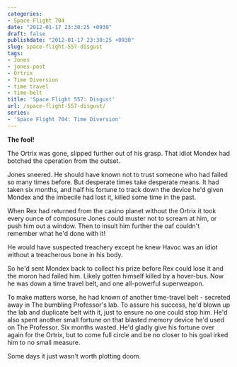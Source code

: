 ```yaml
---
categories:
- Space Flight 704
date: "2012-01-17 23:30:25 +0930"
draft: false
publishdate: "2012-01-17 23:30:25 +0930"
slug: space-flight-557-disgust
tags:
- Jones
- jones-post
- Ortrix
- Time Diversion
- time travel
- time-belt
title: 'Space Flight 557: Disgust'
url: /space-flight-557-disgust/
series:
- 'Space Flight 704: Time Diversion'
---
```

**The fool!**

The Ortrix was gone, slipped further out of his grasp. That idiot Mondex had botched the operation from the outset.

Jones sneered. He should have known not to trust someone who had failed so many times before. But desperate times take desperate means. It had taken six months, and half his fortune to track down the device he'd given Mondex and the imbecile had lost it, killed some time in the past.

When Rex had returned from the casino planet without the Ortrix it took every ounce of composure Jones could muster not to scream at him, or push him out a window. Then to insult him further the oaf couldn't remember what he'd done with it!

He would have suspected treachery except he knew Havoc was an idiot without a treacherous bone in his body.

So he'd sent Mondex back to collect his prize before Rex could lose it and the moron had failed him. Likely gotten himself killed by a hover-bus. Now he was down a time travel belt, and one all-powerful superweapon.

To make matters worse, he had known of another time-travel belt - secreted away in The bumbling Professor's lab. To assure his success, he'd blown up the lab and duplicate belt with it, just to ensure no one could stop him. He'd also spent another small fortune on that blasted memory device he'd used on The Professor. Six months wasted. He'd gladly give his fortune over again for the Ortrix, but to come full circle and be no closer to his goal irked him to no small measure.

Some days it just wasn't worth plotting doom.
